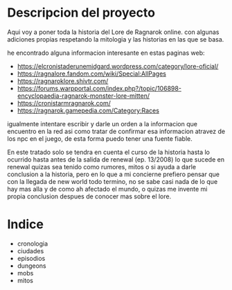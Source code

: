# Descripcion del proyecto

Aqui voy a poner toda la historia del Lore de Ragnarok online. 
con algunas adiciones propias respetando la mitologia y las historias en las que se basa.

he encontrado alguna informacion interesante en estas paginas web:
- https://elcronistaderunemidgard.wordpress.com/category/lore-oficial/
- https://ragnalore.fandom.com/wiki/Special:AllPages
- https://ragnaroklore.shivtr.com/
- https://forums.warpportal.com/index.php?/topic/106898-encyclopaedia-ragnarok-monster-lore-mitten/
- https://cronistarmragnarok.com/
- https://ragnarok.gamepedia.com/Category:Races

igualmente intentare escribir y darle un orden a la informacion que encuentro en la red
asi como tratar de confirmar esa informacion atravez de los npc en el juego, de esta forma
puedo tener una fuente fiable.

En este tratado solo se tendra en cuenta el curso de la historia hasta lo ocurrido hasta antes de la salida de renewal
(ep. 13/2008) lo que sucede en renewal quizas sea tenido como rumores, mitos o si ayuda a darle conclusion a la historia,
pero en lo que a mi concierne prefiero pensar que con la llegada de new world todo termino, no se sabe casi nada de lo que hay mas alla y de como ah afectado el mundo, o quizas me invente mi propia conclusion despues de conocer mas sobre el lore.

# Indice

- cronologia
- ciudades
- episodios 
- dungeons
- mobs
- mitos
